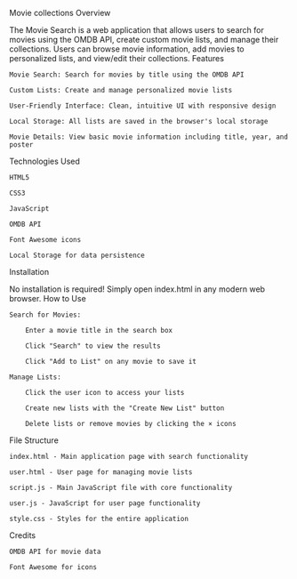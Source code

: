 Movie collections 
Overview

The Movie Search is a web application that allows users to search for movies using the OMDB API, create custom movie lists, and manage their collections. Users can browse movie information, add movies to personalized lists, and view/edit their collections.
Features

    Movie Search: Search for movies by title using the OMDB API

    Custom Lists: Create and manage personalized movie lists

    User-Friendly Interface: Clean, intuitive UI with responsive design

    Local Storage: All lists are saved in the browser's local storage

    Movie Details: View basic movie information including title, year, and poster

Technologies Used

    HTML5

    CSS3

    JavaScript

    OMDB API

    Font Awesome icons

    Local Storage for data persistence

Installation

No installation is required! Simply open index.html in any modern web browser.
How to Use

    Search for Movies:

        Enter a movie title in the search box

        Click "Search" to view the results

        Click "Add to List" on any movie to save it

    Manage Lists:

        Click the user icon to access your lists

        Create new lists with the "Create New List" button

        Delete lists or remove movies by clicking the × icons

File Structure

    index.html - Main application page with search functionality

    user.html - User page for managing movie lists

    script.js - Main JavaScript file with core functionality

    user.js - JavaScript for user page functionality

    style.css - Styles for the entire application

Credits

    OMDB API for movie data

    Font Awesome for icons
